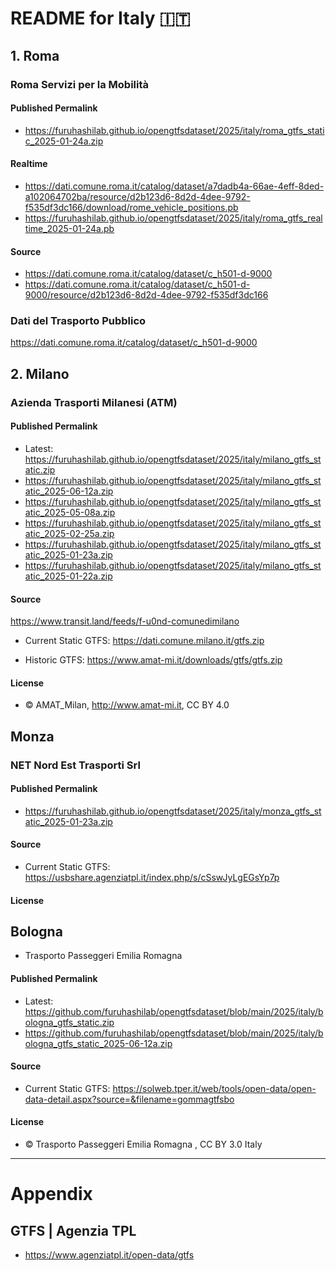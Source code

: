 # README for Italy 🇮🇹

## 1. Roma

### Roma Servizi per la Mobilità
#### Published Permalink
 * https://furuhashilab.github.io/opengtfsdataset/2025/italy/roma_gtfs_static_2025-01-24a.zip

#### Realtime
 * https://dati.comune.roma.it/catalog/dataset/a7dadb4a-66ae-4eff-8ded-a102064702ba/resource/d2b123d6-8d2d-4dee-9792-f535df3dc166/download/rome_vehicle_positions.pb
 * https://furuhashilab.github.io/opengtfsdataset/2025/italy/roma_gtfs_realtime_2025-01-24a.pb

#### Source
 * https://dati.comune.roma.it/catalog/dataset/c_h501-d-9000
 * https://dati.comune.roma.it/catalog/dataset/c_h501-d-9000/resource/d2b123d6-8d2d-4dee-9792-f535df3dc166


### Dati del Trasporto Pubblico
https://dati.comune.roma.it/catalog/dataset/c_h501-d-9000


## 2. Milano

### Azienda Trasporti Milanesi (ATM)
#### Published Permalink
 * Latest: https://furuhashilab.github.io/opengtfsdataset/2025/italy/milano_gtfs_static.zip
 * https://furuhashilab.github.io/opengtfsdataset/2025/italy/milano_gtfs_static_2025-06-12a.zip
 * https://furuhashilab.github.io/opengtfsdataset/2025/italy/milano_gtfs_static_2025-05-08a.zip
 * https://furuhashilab.github.io/opengtfsdataset/2025/italy/milano_gtfs_static_2025-02-25a.zip
 * https://furuhashilab.github.io/opengtfsdataset/2025/italy/milano_gtfs_static_2025-01-23a.zip
 * https://furuhashilab.github.io/opengtfsdataset/2025/italy/milano_gtfs_static_2025-01-22a.zip

#### Source
https://www.transit.land/feeds/f-u0nd-comunedimilano

 * Current Static GTFS: 
https://dati.comune.milano.it/gtfs.zip

 * Historic GTFS: 
https://www.amat-mi.it/downloads/gtfs/gtfs.zip

#### License
 * © AMAT_Milan, http://www.amat-mi.it, CC BY 4.0


## Monza
### NET Nord Est Trasporti Srl
#### Published Permalink
 * https://furuhashilab.github.io/opengtfsdataset/2025/italy/monza_gtfs_static_2025-01-23a.zip

#### Source
 * Current Static GTFS: 
https://usbshare.agenziatpl.it/index.php/s/cSswJyLgEGsYp7p

#### License



## Bologna
 * Trasporto Passeggeri Emilia Romagna 
#### Published Permalink
 * Latest: https://github.com/furuhashilab/opengtfsdataset/blob/main/2025/italy/bologna_gtfs_static.zip
 * https://github.com/furuhashilab/opengtfsdataset/blob/main/2025/italy/bologna_gtfs_static_2025-06-12a.zip

#### Source
 * Current Static GTFS: 
https://solweb.tper.it/web/tools/open-data/open-data-detail.aspx?source=&filename=gommagtfsbo

#### License
 * © Trasporto Passeggeri Emilia Romagna , CC BY 3.0 Italy

---

# Appendix
## GTFS | Agenzia TPL
 * https://www.agenziatpl.it/open-data/gtfs

